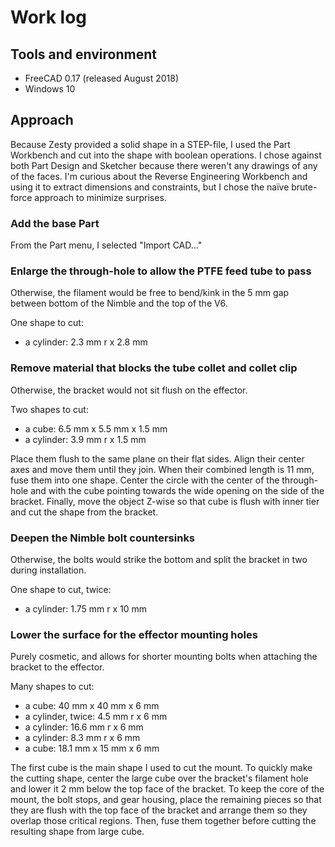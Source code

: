 # Work log

## Tools and environment

* FreeCAD 0.17 (released August 2018)
* Windows 10

## Approach

Because Zesty provided a solid shape in a STEP-file, I used the Part Workbench and cut into the shape with boolean operations. I chose against both Part Design and Sketcher because there weren't any drawings of any of the faces. I'm curious about the Reverse Engineering Workbench and using it to extract dimensions and constraints, but I chose the naïve brute-force approach to minimize surprises.

### Add the base Part

From the Part menu, I selected "Import CAD..."

### Enlarge the through-hole to allow the PTFE feed tube to pass
Otherwise, the filament would be free to bend/kink in the 5 mm gap between bottom of the Nimble and the top of the V6.

One shape to cut:

* a cylinder: 2.3 mm r x 2.8 mm

### Remove material that blocks the tube collet and collet clip
Otherwise, the bracket would not sit flush on the effector.

Two shapes to cut:

* a cube: 6.5 mm x 5.5 mm x 1.5 mm
* a cylinder: 3.9 mm r x 1.5 mm

Place them flush to the same plane on their flat sides. Align their center axes and move them until they join. When their combined length is 11 mm, fuse them into one shape. Center the circle with the center of the through-hole and with the cube pointing towards the wide opening on the side of the bracket. Finally, move the object Z-wise so that cube is flush with inner tier and cut the shape from the bracket.

### Deepen the Nimble bolt countersinks
Otherwise, the bolts would strike the bottom and split the bracket in two during installation.

One shape to cut, twice:

* a cylinder: 1.75 mm r x 10 mm

### Lower the surface for the effector mounting holes
Purely cosmetic, and allows for shorter mounting bolts when attaching the bracket to the effector.

Many shapes to cut:

* a cube: 40 mm x 40 mm x 6 mm
* a cylinder, twice: 4.5 mm r x 6 mm
* a cylinder: 16.6 mm r x 6 mm
* a cylinder: 8.3 mm r x 6 mm
* a cube: 18.1 mm x 15 mm x 6 mm

The first cube is the main shape I used to cut the mount. To quickly make the cutting shape, center the large cube over the bracket's filament hole and lower it 2 mm below the top face of the bracket. To keep the core of the mount, the bolt stops, and gear housing, place the remaining pieces so that they are flush with the top face of the bracket and arrange them so they overlap those critical regions. Then, fuse them together before cutting the resulting shape from large cube.
